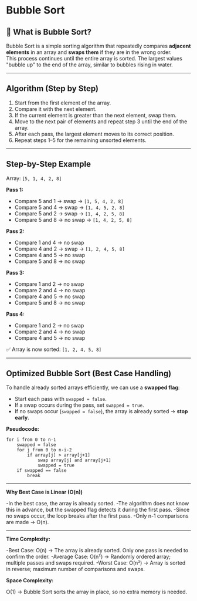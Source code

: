 # Bubble Sort

## 🔹 What is Bubble Sort?
Bubble Sort is a simple sorting algorithm that repeatedly compares **adjacent elements** in an array and **swaps them** if they are in the wrong order.  
This process continues until the entire array is sorted. The largest values "bubble up" to the end of the array, similar to bubbles rising in water.

---

## **Algorithm (Step by Step)**

1. Start from the first element of the array.  
2. Compare it with the next element.  
3. If the current element is greater than the next element, swap them.  
4. Move to the next pair of elements and repeat step 3 until the end of the array.  
5. After each pass, the largest element moves to its correct position.  
6. Repeat steps 1–5 for the remaining unsorted elements.  

---

## **Step-by-Step Example**

Array: `[5, 1, 4, 2, 8]`

**Pass 1:**  
- Compare 5 and 1 → swap → `[1, 5, 4, 2, 8]`  
- Compare 5 and 4 → swap → `[1, 4, 5, 2, 8]`  
- Compare 5 and 2 → swap → `[1, 4, 2, 5, 8]`  
- Compare 5 and 8 → no swap → `[1, 4, 2, 5, 8]`  

**Pass 2:**  
- Compare 1 and 4 → no swap  
- Compare 4 and 2 → swap → `[1, 2, 4, 5, 8]`  
- Compare 4 and 5 → no swap  
- Compare 5 and 8 → no swap  

**Pass 3:**  
- Compare 1 and 2 → no swap  
- Compare 2 and 4 → no swap  
- Compare 4 and 5 → no swap  
- Compare 5 and 8 → no swap  

**Pass 4:**  
- Compare 1 and 2 → no swap  
- Compare 2 and 4 → no swap  
- Compare 4 and 5 → no swap  

✅ Array is now sorted: `[1, 2, 4, 5, 8]`

---

## **Optimized Bubble Sort (Best Case Handling)**

To handle already sorted arrays efficiently, we can use a **swapped flag**:

- Start each pass with `swapped = false`.  
- If a swap occurs during the pass, set `swapped = true`.  
- If no swaps occur (`swapped = false`), the array is already sorted → **stop early**.

**Pseudocode:**

```text
for i from 0 to n-1
    swapped = false
    for j from 0 to n-i-2
        if array[j] > array[j+1]
            swap array[j] and array[j+1]
            swapped = true
    if swapped == false
        break
```

---

**Why Best Case is Linear (O(n))**

-In the best case, the array is already sorted.
-The algorithm does not know this in advance, but the swapped flag detects it during the first pass.
-Since no swaps occur, the loop breaks after the first pass.
-Only n-1 comparisons are made → O(n).       

---

**Time Complexity:**

-Best Case: O(n) → The array is already sorted. Only one pass is needed to confirm the order.
-Average Case: O(n²) → Randomly ordered array; multiple passes and swaps required.
-Worst Case: O(n²) → Array is sorted in reverse; maximum number of comparisons and swaps.

**Space Complexity:**

O(1) → Bubble Sort sorts the array in place, so no extra memory is needed.